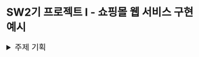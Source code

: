 # SW2기 프로젝트 I - 쇼핑몰 웹 서비스 구현 예시

<details><summary style="font-size: 1.3rem;">주제 기획</summary>
<p>

1. **아임웹과의 협업**
    - 아임웹 제안 주제 - 쇼핑몰 구축 프로젝트
        
        ## 요약
        
        2-30대를 위한 패션 쇼핑몰 사이트 구축
        
        ## 프로젝트 시간
        
        4 week
        
        ## 팀 사항
        
        최대 5명 (ex. frontend 2, backend 2, PM 1)
        
        ## 요구사항
        
        - 2-30대 고객에게 의류를 판매하는 쇼핑몰 사이트 구축
        - 디자인 같은 경우, 외부 component를 참고할 수 있음
        - 기능
            - 회원 가입
                - 이메일 인증 (가입 시 입력한 이메일로 특정 값 전송 후 해당 키로 가입인증)
                - 소셜 로그인 (ex. 구글,네이버,카카오) => 토큰관리
            - 로그인
                - 로그인 & 로그아웃
            - (고객) 회원 관리
                - 회원 관리 페이지 (ex. 정보수정, 주소 연동 부분(도로명 주소), 프로필 사진)
            - (관리자) 회원 관리
                - 회원 데이터 CRUD
                    - 회원 상세페이지
                        - 수동 생성
                        - 수동 삭제
                        - 수동 업데이트
                        - 수동 읽기
                    - 주문 정보, 장바구니 정보 관리
            - 상품 등록 및 관리
                - (고객) 상품 목록 페이지 (등록된 상품을 목록으로 표시하는 페이지)
                    - 한 페이지에 들어가는 상품이 많을 경우, 표현 방식은 자유 (ex. 페이징 혹은 더보기)
                - (고객) 상품 목록 페이지 (등록된 상품을 목록으로 표시하는 페이지)
                    - 한 페이지에 들어가는 상품이 많을 경우, 표현 방식은 자유 (ex. 페이징 혹은 더보기)
                    - 상품 통합 검색 혹은 카테고리 분류
                - (고객) 상품 상세 페이지
                    - 상품을 클릭했을 경우 상품의 자세한 내용을 보여주는 상세  (ex. 모달 혹은 새로운 페이지)
                    - 장바구니 추가
                    - 상품 주문 구현
                - (관리자) 상품 관리 페이지
                    - 상품 주문, 상품 취소
                    - 위 동작 고객에게 알림 메일
            - 장바구니
                - 장바구니에 들어있는 상품 목록 보기 ( DB 사용 하지 않음 )
                - 장바구니 상품 삭제 기능 ( 개별 삭제, 일괄 삭제, 전체 삭제 )
                - 결제 버튼을 클릭하면 결제 알림이 쇼핑몰 관리자에게 이메일로 전달
            - DB
                - 위 기능을 토대로 관계형 DBMS 형성 및 INDEXING
        
        ## 사용 기술
        
        - 언어: PHP, JavaScript (e.g. React framework, NodeJS platform), Python, Java 등 원하는 언어
        - 쇼핑몰 솔루션: 아임웹 등의 쇼핑몰 솔루션을 사용하지 않고 구현
        - 데이터베이스: MySQL, Oracle, PostgreSQL 중 자유 선택
        - 클라우드 서비스: AWS, Google Cloud 중 자유 선택
        - 피그마, Adobe XD, 스케치 등
        
        ## 평가 항목
        
        - 사이트 기능의 완성도: 기능이 버그 없이 예상대로 동작하는지의 여부
        - 코드 퀄리티: 다른 사람이 코드를 읽고 쉽게 이해할 수 있는지 여부
        - (추가 점수) 배포/테스트 환경 퀄리티: 유닛 테스트/UI 기능 테스트의 자동화, continuous build/continuous test 설치
        - (추가 점수) 상품 구매시, 오픈 API를 통해서 구매버튼 생성

2. 주소 API
https://www.juso.go.kr/addrlink/addrLinkUrl.do?confmKey=devU01TX0FVVEgyMDIyMDUwMjIzNDU1OTExMjUyNjk=&returnUrl=http://localhost:1234/

3. fontawesome kit code
<script src="https://kit.fontawesome.com/7630448495.js" crossorigin="anonymous"></script>

4. aws s3 access (temp)
```jsx
const albumBucketName = 'kwang-shopping';
const bucketRegion = 'ap-northeast-2';
const IdentityPoolId = 'ap-northeast-2:b6a1fa02-993d-437d-9ed5-7134db218241';
```

5. 추가할 기능
- 강제 로그인페이지 이동 시, 로그인 후 되돌아가게
- 페이지 이동 시 자동 input칸 포커스
- 목록으로 돌아가기 버튼
- 주문페이지 -> 장바구니 자동 이동 시, 장바구니도 비어 있으면 다른 페이지로 이동시키기
- form validation 별도 함수로 로직 추출하기


</p>
</details>
